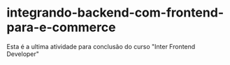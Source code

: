 # integrando-backend-com-frontend-para-e-commerce
Esta é a ultima atividade para conclusão do curso "Inter Frontend Developer"
